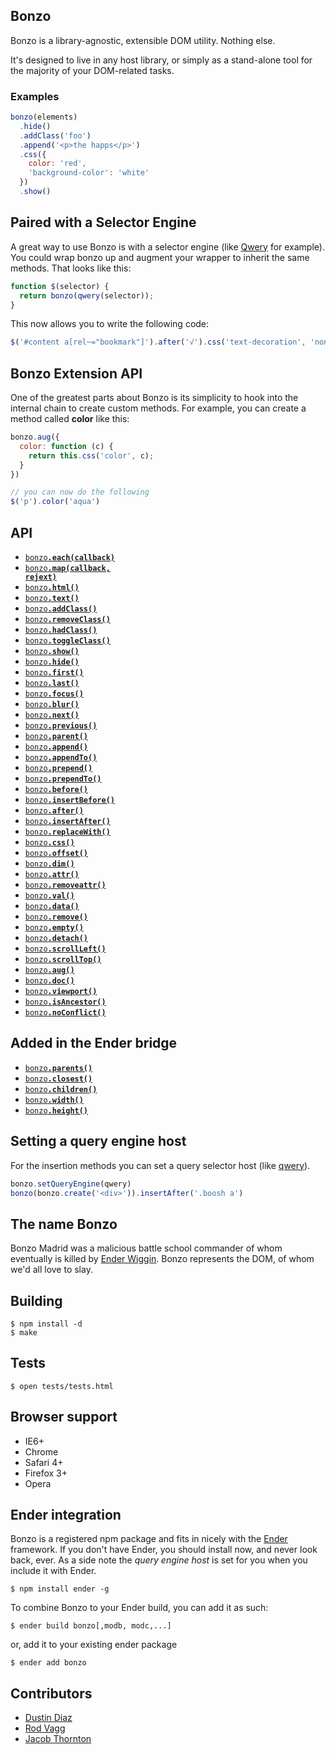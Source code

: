 ## Bonzo

Bonzo is a library-agnostic, extensible DOM utility. Nothing else.

It's designed to live in any host library, or simply as a stand-alone tool for the majority of your DOM-related tasks.

### Examples

``` js
bonzo(elements)
  .hide()
  .addClass('foo')
  .append('<p>the happs</p>')
  .css({
    color: 'red',
    'background-color': 'white'
  })
  .show()
```

## Paired with a Selector Engine

A great way to use Bonzo is with a selector engine (like [Qwery](https://github.com/ded/qwery) for example). You could wrap bonzo up and augment your wrapper to inherit the same methods. That looks like this:

``` js
function $(selector) {
  return bonzo(qwery(selector));
}
```

This now allows you to write the following code:

``` js
$('#content a[rel~="bookmark"]').after('√').css('text-decoration', 'none');
```

## Bonzo Extension API

One of the greatest parts about Bonzo is its simplicity to hook into the internal chain to create custom methods. For example, you can create a method called **color** like this:

``` js
bonzo.aug({
  color: function (c) {
    return this.css('color', c);
  }
})

// you can now do the following
$('p').color('aqua')
```

## API

* <a href="#each"><code>bonzo<b>.each(callback)</b></code></a>
* <a href="#map"><code>bonzo<b>.map(callback, rejext)</b></code></a>
* <a href="#html"><code>bonzo<b>.html()</b></code></a>
* <a href="#text"><code>bonzo<b>.text()</b></code></a>
* <a href="#addclass"><code>bonzo<b>.addClass()</b></code></a>
* <a href="#removeclass"><code>bonzo<b>.removeClass()</b></code></a>
* <a href="#hasclass"><code>bonzo<b>.hadClass()</b></code></a>
* <a href="#toggleclass"><code>bonzo<b>.toggleClass()</b></code></a>
* <a href="#show"><code>bonzo<b>.show()</b></code></a>
* <a href="#hide"><code>bonzo<b>.hide()</b></code></a>
* <a href="#first"><code>bonzo<b>.first()</b></code></a>
* <a href="#last"><code>bonzo<b>.last()</b></code></a>
* <a href="#focus"><code>bonzo<b>.focus()</b></code></a>
* <a href="#blur"><code>bonzo<b>.blur()</b></code></a>
* <a href="#next"><code>bonzo<b>.next()</b></code></a>
* <a href="#previous"><code>bonzo<b>.previous()</b></code></a>
* <a href="#parent"><code>bonzo<b>.parent()</b></code></a>
* <a href="#append"><code>bonzo<b>.append()</b></code></a>
* <a href="#appendto"><code>bonzo<b>.appendTo()</b></code></a>
* <a href="#prepend"><code>bonzo<b>.prepend()</b></code></a>
* <a href="#prependTo"><code>bonzo<b>.prependTo()</b></code></a>
* <a href="#before"><code>bonzo<b>.before()</b></code></a>
* <a href="#insertBefore"><code>bonzo<b>.insertBefore()</b></code></a>
* <a href="#after"><code>bonzo<b>.after()</b></code></a>
* <a href="#after"><code>bonzo<b>.insertAfter()</b></code></a>
* <a href="#replacewith"><code>bonzo<b>.replaceWith()</b></code></a>
* <a href="#css"><code>bonzo<b>.css()</b></code></a>
* <a href="#offset"><code>bonzo<b>.offset()</b></code></a>
* <a href="#dim"><code>bonzo<b>.dim()</b></code></a>
* <a href="#attr"><code>bonzo<b>.attr()</b></code></a>
* <a href="#removeattr"><code>bonzo<b>.removeattr()</b></code></a>
* <a href="#val"><code>bonzo<b>.val()</b></code></a>
* <a href="#data"><code>bonzo<b>.data()</b></code></a>
* <a href="#remove"><code>bonzo<b>.remove()</b></code></a>
* <a href="#empty"><code>bonzo<b>.empty()</b></code></a>
* <a href="#detach"><code>bonzo<b>.detach()</b></code></a>
* <a href="#scrollleft"><code>bonzo<b>.scrollLeft()</b></code></a>
* <a href="#scrolltop"><code>bonzo<b>.scrollTop()</b></code></a>
* <a href="#aug"><code>bonzo<b>.aug()</b></code></a>
* <a href="#doc"><code>bonzo<b>.doc()</b></code></a>
* <a href="#viewport"><code>bonzo<b>.viewport()</b></code></a>
* <a href="#isancestor"><code>bonzo<b>.isAncestor()</b></code></a>
* <a href="#noconflict"><code>bonzo<b>.noConflict()</b></code></a>

## Added in the Ender bridge

* <a href="#parents"><code>bonzo<b>.parents()</b></code></a>
* <a href="#noconflict"><code>bonzo<b>.closest()</b></code></a>
* <a href="#noconflict"><code>bonzo<b>.children()</b></code></a>
* <a href="#noconflict"><code>bonzo<b>.width()</b></code></a>
* <a href="#noconflict"><code>bonzo<b>.height()</b></code></a>

## Setting a query engine host

For the insertion methods you can set a query selector host (like [qwery](https://github.com/ded/qwery)).

``` js
bonzo.setQueryEngine(qwery)
bonzo(bonzo.create('<div>')).insertAfter('.boosh a')
```

## The name Bonzo

Bonzo Madrid was a malicious battle school commander of whom eventually is killed by [Ender Wiggin](http://en.wikipedia.org/wiki/Ender_Wiggin). Bonzo represents the DOM, of whom we'd all love to slay.

## Building

    $ npm install -d
    $ make

## Tests

    $ open tests/tests.html

## Browser support

  * IE6+
  * Chrome
  * Safari 4+
  * Firefox 3+
  * Opera

## Ender integration

Bonzo is a registered npm package and fits in nicely with the [Ender](http://ender.no.de) framework. If you don't have Ender, you should install now, and never look back, ever. As a side note the *query engine host* is set for you when you include it with Ender.

    $ npm install ender -g

To combine Bonzo to your Ender build, you can add it as such:

    $ ender build bonzo[,modb, modc,...]

or, add it to your existing ender package

    $ ender add bonzo

## Contributors

  * [Dustin Diaz](https://github.com/ded/bonzo/commits/master?author=ded)
  * [Rod Vagg](https://github.com/ded/bonzo/commits/master?author=rvagg)
  * [Jacob Thornton](https://github.com/ded/bonzo/commits/master?author=fat)
